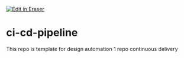 <p><a target="_blank" href="https://app.eraser.io/workspace/q8Y9mmHprdtmbaAdCbyf" id="edit-in-eraser-github-link"><img alt="Edit in Eraser" src="https://firebasestorage.googleapis.com/v0/b/second-petal-295822.appspot.com/o/images%2Fgithub%2FOpen%20in%20Eraser.svg?alt=media&amp;token=968381c8-a7e7-472a-8ed6-4a6626da5501"></a></p>

# ci-cd-pipeline
This repo is template for design automation 1 repo continuous delivery







<!--- Eraser file: https://app.eraser.io/workspace/q8Y9mmHprdtmbaAdCbyf --->